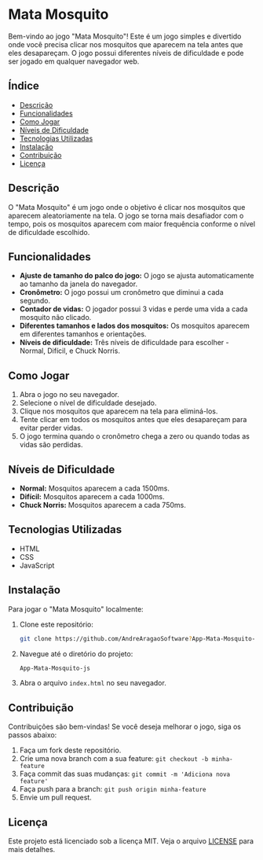 # Mata Mosquito

Bem-vindo ao jogo "Mata Mosquito"! Este é um jogo simples e divertido onde você precisa clicar nos mosquitos que aparecem na tela antes que eles desapareçam. O jogo possui diferentes níveis de dificuldade e pode ser jogado em qualquer navegador web.

## Índice

- [Descrição](#descrição)
- [Funcionalidades](#funcionalidades)
- [Como Jogar](#como-jogar)
- [Níveis de Dificuldade](#níveis-de-dificuldade)
- [Tecnologias Utilizadas](#tecnologias-utilizadas)
- [Instalação](#instalação)
- [Contribuição](#contribuição)
- [Licença](#licença)

## Descrição

O "Mata Mosquito" é um jogo onde o objetivo é clicar nos mosquitos que aparecem aleatoriamente na tela. O jogo se torna mais desafiador com o tempo, pois os mosquitos aparecem com maior frequência conforme o nível de dificuldade escolhido.

## Funcionalidades

- **Ajuste de tamanho do palco do jogo:** O jogo se ajusta automaticamente ao tamanho da janela do navegador.
- **Cronômetro:** O jogo possui um cronômetro que diminui a cada segundo.
- **Contador de vidas:** O jogador possui 3 vidas e perde uma vida a cada mosquito não clicado.
- **Diferentes tamanhos e lados dos mosquitos:** Os mosquitos aparecem em diferentes tamanhos e orientações.
- **Níveis de dificuldade:** Três níveis de dificuldade para escolher - Normal, Difícil, e Chuck Norris.

## Como Jogar

1. Abra o jogo no seu navegador.
2. Selecione o nível de dificuldade desejado.
3. Clique nos mosquitos que aparecem na tela para eliminá-los.
4. Tente clicar em todos os mosquitos antes que eles desapareçam para evitar perder vidas.
5. O jogo termina quando o cronômetro chega a zero ou quando todas as vidas são perdidas.

## Níveis de Dificuldade

- **Normal:** Mosquitos aparecem a cada 1500ms.
- **Difícil:** Mosquitos aparecem a cada 1000ms.
- **Chuck Norris:** Mosquitos aparecem a cada 750ms.

## Tecnologias Utilizadas

- HTML
- CSS
- JavaScript

## Instalação

Para jogar o "Mata Mosquito" localmente:

1. Clone este repositório:

    ```bash
    git clone https://github.com/AndreAragaoSoftware?App-Mata-Mosquito-js
    ```

2. Navegue até o diretório do projeto:

    ```bash
    App-Mata-Mosquito-js
    ```

3. Abra o arquivo `index.html` no seu navegador.

## Contribuição

Contribuições são bem-vindas! Se você deseja melhorar o jogo, siga os passos abaixo:

1. Faça um fork deste repositório.
2. Crie uma nova branch com a sua feature: `git checkout -b minha-feature`
3. Faça commit das suas mudanças: `git commit -m 'Adiciona nova feature'`
4. Faça push para a branch: `git push origin minha-feature`
5. Envie um pull request.

## Licença

Este projeto está licenciado sob a licença MIT. Veja o arquivo [LICENSE](LICENSE) para mais detalhes.
